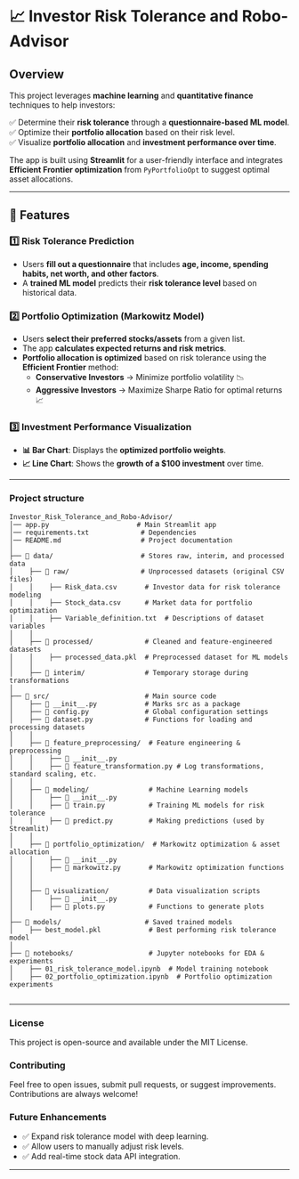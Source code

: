 # 📈 Investor Risk Tolerance and Robo-Advisor


##  Overview  
This project leverages **machine learning** and **quantitative finance** techniques to help investors:  

✅ Determine their **risk tolerance** through a **questionnaire-based ML model**.  
✅ Optimize their **portfolio allocation** based on their risk level.  
✅ Visualize **portfolio allocation** and **investment performance over time**.  

The app is built using **Streamlit** for a user-friendly interface and integrates **Efficient Frontier optimization** from `PyPortfolioOpt` to suggest optimal asset allocations.  

---

## 🔹 Features  

### 1️⃣ **Risk Tolerance Prediction**  
- Users **fill out a questionnaire** that includes **age, income, spending habits, net worth, and other factors**.  
- A **trained ML model** predicts their **risk tolerance level** based on historical data.  

### 2️⃣ **Portfolio Optimization (Markowitz Model)**  
- Users **select their preferred stocks/assets** from a given list.  
- The app **calculates expected returns and risk metrics**.  
- **Portfolio allocation is optimized** based on risk tolerance using the **Efficient Frontier** method:  
  - **Conservative Investors** → Minimize portfolio volatility 📉  
  - **Aggressive Investors** → Maximize Sharpe Ratio for optimal returns 📈  

### 3️⃣ **Investment Performance Visualization**  
- **📊 Bar Chart**: Displays the **optimized portfolio weights**.  
- **📈 Line Chart**: Shows the **growth of a $100 investment** over time.  

---

  
### Project structure 
```
Investor_Risk_Tolerance_and_Robo-Advisor/
│── app.py                      # Main Streamlit app  
│── requirements.txt             # Dependencies  
│── README.md                    # Project documentation  
│  
├── 📁 data/                      # Stores raw, interim, and processed data  
│    ├── 📁 raw/                  # Unprocessed datasets (original CSV files)  
│    │    ├── Risk_data.csv       # Investor data for risk tolerance modeling  
│    │    ├── Stock_data.csv      # Market data for portfolio optimization  
│    │    ├── Variable_definition.txt  # Descriptions of dataset variables  
│    │  
│    ├── 📁 processed/             # Cleaned and feature-engineered datasets  
│    │    ├── processed_data.pkl  # Preprocessed dataset for ML models  
│    │   
│    ├── 📁 interim/               # Temporary storage during transformations  
│  
├── 📁 src/                        # Main source code  
│    ├── 📜 __init__.py            # Marks src as a package  
│    ├── 📜 config.py              # Global configuration settings  
│    ├── 📜 dataset.py             # Functions for loading and processing datasets  
│    │  
│    ├── 📁 feature_preprocessing/  # Feature engineering & preprocessing  
│    │    ├── 📜 __init__.py   
│    │    ├── 📜 feature_transformation.py # Log transformations, standard scaling, etc.  
│    │  
│    ├── 📁 modeling/               # Machine Learning models  
│    │    ├── 📜 __init__.py  
│    │    ├── 📜 train.py           # Training ML models for risk tolerance  
│    │    ├── 📜 predict.py         # Making predictions (used by Streamlit)  
│    │  
│    ├── 📁 portfolio_optimization/  # Markowitz optimization & asset allocation  
│    │    ├── 📜 __init__.py   
│    │    ├── 📜 markowitz.py       # Markowitz optimization functions  
│    │   
│    │  
│    ├── 📁 visualization/          # Data visualization scripts  
│    │    ├── 📜 __init__.py  
│    │    ├── 📜 plots.py           # Functions to generate plots  
│  
├── 📁 models/                     # Saved trained models  
│    ├── best_model.pkl            # Best performing risk tolerance model   
│  
├── 📁 notebooks/                   # Jupyter notebooks for EDA & experiments    
│    ├── 01_risk_tolerance_model.ipynb  # Model training notebook  
│    ├── 02_portfolio_optimization.ipynb  # Portfolio optimization experiments  


```
---

### License
This project is open-source and available under the MIT License.

### Contributing
Feel free to open issues, submit pull requests, or suggest improvements. Contributions are always welcome!

### Future Enhancements
* ✅ Expand risk tolerance model with deep learning.
* ✅ Allow users to manually adjust risk levels.
* ✅ Add real-time stock data API integration.

---